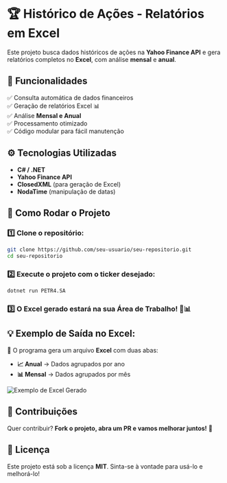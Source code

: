 # 🏆 Histórico de Ações - Relatórios em Excel

Este projeto busca dados históricos de ações na **Yahoo Finance API** e gera relatórios completos no **Excel**, com análise **mensal** e **anual**.

## 📌 Funcionalidades
✅ Consulta automática de dados financeiros  
✅ Geração de relatórios Excel 📊  
✅ Análise **Mensal e Anual**  
✅ Processamento otimizado  
✅ Código modular para fácil manutenção  

## ⚙️ Tecnologias Utilizadas
- **C# / .NET**
- **Yahoo Finance API**
- **ClosedXML** (para geração de Excel)
- **NodaTime** (manipulação de datas)

## 🚀 Como Rodar o Projeto

### 1️⃣ **Clone o repositório:**
```sh
git clone https://github.com/seu-usuario/seu-repositorio.git
cd seu-repositorio
```

### 2️⃣ **Execute o projeto com o ticker desejado:**
```sh
dotnet run PETR4.SA
```

### 3️⃣ **O Excel gerado estará na sua Área de Trabalho!** 📝📊  

## 💡 Exemplo de Saída no Excel:
📂 O programa gera um arquivo **Excel** com duas abas:
- **📈 Anual** → Dados agrupados por ano
- **📊 Mensal** → Dados agrupados por mês

![Exemplo de Excel Gerado](caminho-para-imagem.png)

## 🤝 Contribuições
Quer contribuir? **Fork o projeto, abra um PR e vamos melhorar juntos!** 🚀  

## 📜 Licença
Este projeto está sob a licença **MIT**. Sinta-se à vontade para usá-lo e melhorá-lo!  

